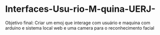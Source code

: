 # Interfaces-Usu-rio-M-quina-UERJ-
Objetivo final: Criar um emoj  que interage com usuário e maquina com arduino e sistema local web e uma camera para o reconhecimento facial 
